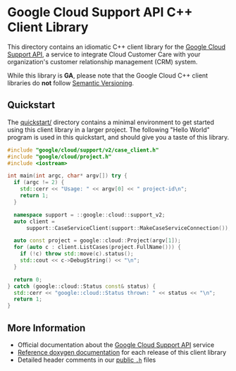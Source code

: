 # Google Cloud Support API C++ Client Library

This directory contains an idiomatic C++ client library for the
[Google Cloud Support API][cloud-service-docs], a service to integrate
Cloud Customer Care with your organization's customer relationship
management (CRM) system.

While this library is **GA**, please note that the Google Cloud C++ client
libraries do **not** follow [Semantic Versioning](https://semver.org/).

## Quickstart

The [quickstart/](quickstart/README.md) directory contains a minimal environment
to get started using this client library in a larger project. The following
"Hello World" program is used in this quickstart, and should give you a taste of
this library.

<!-- inject-quickstart-start -->

```cc
#include "google/cloud/support/v2/case_client.h"
#include "google/cloud/project.h"
#include <iostream>

int main(int argc, char* argv[]) try {
  if (argc != 2) {
    std::cerr << "Usage: " << argv[0] << " project-id\n";
    return 1;
  }

  namespace support = ::google::cloud::support_v2;
  auto client =
      support::CaseServiceClient(support::MakeCaseServiceConnection());

  auto const project = google::cloud::Project(argv[1]);
  for (auto c : client.ListCases(project.FullName())) {
    if (!c) throw std::move(c).status();
    std::cout << c->DebugString() << "\n";
  }

  return 0;
} catch (google::cloud::Status const& status) {
  std::cerr << "google::cloud::Status thrown: " << status << "\n";
  return 1;
}
```

<!-- inject-quickstart-end -->

## More Information

- Official documentation about the [Google Cloud Support API][cloud-service-docs] service
- [Reference doxygen documentation][doxygen-link] for each release of this
  client library
- Detailed header comments in our [public `.h`][source-link] files

[cloud-service-docs]: http://cloud/support/docs/reference/support-api
[doxygen-link]: https://cloud.google.com/cpp/docs/reference/support/latest/
[source-link]: https://github.com/googleapis/google-cloud-cpp/tree/main/google/cloud/support
